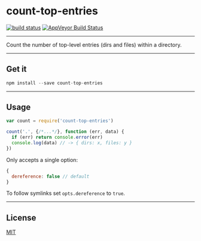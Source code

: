 # count-top-entries

[![build status](http://img.shields.io/travis/chiefbiiko/count-top-entries.svg?style=flat)](http://travis-ci.org/chiefbiiko/count-top-entries) [![AppVeyor Build Status](https://ci.appveyor.com/api/projects/status/github/chiefbiiko/count-top-entries?branch=master&svg=true)](https://ci.appveyor.com/project/chiefbiiko/count-top-entries)

***

Count the number of top-level entries (dirs and files) within a directory.

***

## Get it

``` js
npm install --save count-top-entries
```

***

## Usage

``` js
var count = require('count-top-entries')

count('.', {/*...*/}, function (err, data) {
  if (err) return console.error(err)
  console.log(data) // -> { dirs: x, files: y }
})
```

Only accepts a single option:

``` js
{
  dereference: false // default
}
```

To follow symlinks set `opts.dereference` to `true`.

***

## License

[MIT](./license.md)
